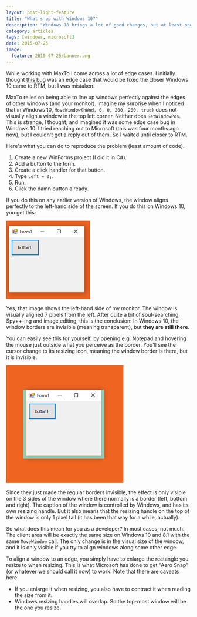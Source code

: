 ```yaml
---
layout: post-light-feature
title: "What's up with Windows 10?"
description: "Windows 10 brings a lot of good changes, but at least one strange choice."
category: articles
tags: [windows, microsoft]
date: 2015-07-25
image: 
  feature: 2015-07-25/banner.png
---
```


While working with MaxTo I come across a lot of edge cases. I initially thought [this bug](https://github.com/digitalcreations/MaxTo/issues/50) was an edge case that would be fixed the closer Windows 10 came to RTM, but I was mistaken.

MaxTo relies on being able to line up windows perfectly against the edges of other windows (and your monitor). Imagine my surprise when I noticed that in Windows 10, `MoveWindow(hWnd, 0, 0, 200, 200, true)` does not visually align a window in the top left corner. Neither does `SetWindowPos`. This is strange, I thought, and imagined it was some edge case bug in Windows 10. I tried reaching out to Microsoft (this was four months ago now), but I couldn't get a reply out of them. So I waited until closer to RTM.

Here's what you can do to reproduce the problem (least amount of code).

1. Create a new WinForms project (I did it in C#).
2. Add a button to the form.
3. Create a click handler for that button.
4. Type `Left = 0;`.
5. Run.
6. Click the damn button already.

If you do this on any earlier version of Windows, the window aligns perfectly to the left-hand side of the screen. If you do this on Windows 10, you get this:

![Window apparently aligned 7 pixels from the left-hand side of the screen](/images/2015-07-25/windows10bug.png) 

Yes, that image shows the left-hand side of my monitor. The window is visually aligned 7 pixels from the left. After quite a bit of soul-searching, Spy++-ing and image editing, this is the conclusion: In Windows 10, the window borders are invisible (meaning transparent), but **they are still there**.

You can easily see this for yourself, by opening e.g. Notepad and hovering the mouse just outside what you perceive as the border. You'll see the cursor change to its resizing icon, meaning the window border is there, but it is invisible.

![Window with borders painted in](/images/2015-07-25/windows10bugborder.png)

Since they just made the regular borders invisible, the effect is only visible on the 3 sides of the window where there normally is a border (left, bottom and right). The caption of the window is controlled by Windows, and has its own resizing handle. But it also means that the resizing handle on the top of the window is only 1 pixel tall (it has been that way for a while, actually).

So what does this mean for you as a developer? In most cases, not much. The client area will be exactly the same size on Windows 10 and 8.1 with the same `MoveWindow` call. The only change is in the visual size of the window, and it is only visible if you try to align windows along some other edge.

To align a window to an edge, you simply have to enlarge the rectangle you resize to when resizing. This is what Microsoft has done to get "Aero Snap" (or whatever we should call it now) to work. Note that there are caveats here: 

- If you enlarge it when resizing, you also have to contract it when reading the size from it.
- Windows resizing handles will overlap. So the top-most window will be the one you resize.